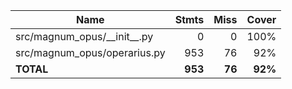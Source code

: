 | Name                             |    Stmts |     Miss |   Cover |
|--------------------------------- | -------: | -------: | ------: |
| src/magnum\_opus/\_\_init\_\_.py |        0 |        0 |    100% |
| src/magnum\_opus/operarius.py    |      953 |       76 |     92% |
|                        **TOTAL** |  **953** |   **76** | **92%** |
